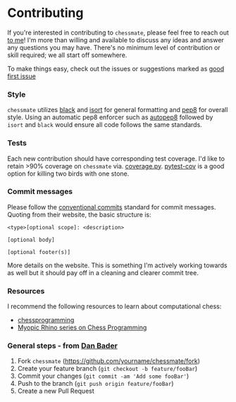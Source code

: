 # Contributing

If you're interested in contributing to `chessmate`, please feel free to reach
out [to me](mailto:jiaming.justin.chen@gmail.com)! I'm more than willing and available to discuss any ideas and answer any questions you may have. There's no minimum level of contribution or skill required; we all start off somewhere.

To make things easy, check out the issues or suggestions marked as [good first issue](https://github.com/sansona/chessmate/issues?q=is%3Aissue+is%3Aopen+label%3A%22good+first+issue%22) 

### Style
`chessmate` utilizes [black](https://github.com/psf/black) and [isort](https://github.com/timothycrosley/isort) for general formatting and [pep8](https://www.python.org/dev/peps/pep-0008/) for overall style. Using an automatic pep8 enforcer such as [autopep8](https://pypi.org/project/autopep8/) followed by `isort` and `black` would ensure all code follows the same standards.

### Tests
Each new contribution should have corresponding test coverage. I'd like to retain >90% coverage on ```chessmate``` via. [coverage.py](https://coverage.readthedocs.io/en/coverage-5.1/). [pytest-cov](https://pypi.org/project/pytest-cov/) is a good option for killing two birds with one stone.

### Commit messages
Please follow the [conventional commits](https://www.conventionalcommits.org/en/v1.0.0/#summary) standard for commit messages. Quoting from their website, the basic structure is:
```
<type>[optional scope]: <description>

[optional body]

[optional footer(s)]
```

More details on the website. This is something I'm actively working towards as well but it should pay off in a cleaning and clearer commit tree.

### Resources
I recommend the following resources to learn about computational chess:
  - [chessprogramming](https://www.chessprogramming.org/Main_Page)
  - [Myopic Rhino series on Chess Programming](https://www.gamedev.net/articles/programming/artificial-intelligence/chess-programming-part-i-getting-started-r1014/)

### General steps - from [Dan Bader](https://github.com/dbader/readme-template)
  1. Fork ```chessmate``` (https://github.com/yourname/chessmate/fork)
  2. Create your feature branch (```git checkout -b feature/fooBar```)
  3. Commit your changes (```git commit -am 'Add some fooBar'```)
  4. Push to the branch (```git push origin feature/fooBar```)
  5. Create a new Pull Request
